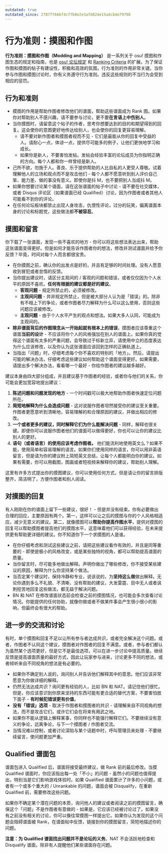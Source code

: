 ```yaml
---
outdated: true
outdated_since: 2787f766bf4cf7b8e2e3afd824e15adcb4e79798
---
```


# 行为准则：摸图和作图

**行为准则：摸图和作图（Modding and Mapping）** 是一系列关于 osu! 摸图和作图生态的规定和指南，也是 [osu! 论坛规定](/wiki/Rules) 和 [Ranking Criteria](/wiki/Ranking_Criteria) 的扩展。为了保证作图和摸图的帖子有建设性，积极和高效的氛围，行为准则的作用非常关键。当你参与作图和摸图讨论时，你有义务遵守行为准则。违反这些规则的不当行为会受到相应的惩罚。

## 行为和准则

- 摸图的作用是帮助作图者修改他们的谱面，帮助这些谱面成为 Rank 图。如果你对帮助别人不感兴趣，请不要参与讨论，更不要**在言语上中伤别人**。
- 当你摸图时，请留意这个帖子的作者，思考你想要达到的目的和期望得到的回复。这会使你的意图更好地传达给别人，也会使你的回复更容易理解。
  - 请不要对新作图者和摸图者视而不见 - 它们是最能从你的回复中受益的人。请耐心一点，体谅一点，提供尽可能多的例子，让他们更快地学习和成长。
  - 如果你是新人，不要害怕发帖。发帖会经验丰富的论坛成员为你指明正确的方向。每个人都和你一样曾经是新人。
- 己所不欲，勿施于人。善良、乐于提供帮助的人比自私的人更受人尊敬。试着理解他人的立场和观点而不是攻击他们 - 每个人都不愿意听到别人评价自己笨、能力差、做的事没有意义。即使你是抖 M，也不要把别人当成抖 M。
- 如果你想要讨论某个谱面，请在这张谱面的帖子中讨论 - 请不要在社交媒体，或者 Disqus 评论区（如果谱面已经 Qualified）讨论，因为作图者或者其他人可能看不到你的评论。
- 在任何论坛板块都禁止出现人身攻击，仇恨性评论，过分的玩笑，偏离谱面本身的讨论和标题党，这些做法都**不被容忍**。

## 摸图和留言

你下载了一张谱面，发现一些不喜欢的地方 - 你可以将这些想法表达出来，帮助这张谱面变得更好。但是如何才能告诉作图者你的想法，修改并测试谱面并给予你反馈？毕竟，时间对每个人而言都很宝贵。

- 在你摸图之前，确认你的出发点是好的，并且有足够的时间处理。没有人愿意收到冒犯或者怠惰的反馈。
- 当你提出建议时，请区分主观间的 / 客观的问题和错误，或者仅仅因为个人水平的原因不喜欢。**任何有根据的建议都是好的建议**。
  - **客观问题** - 规定所禁止的，必须被修改。
  - **主观间问题** - 并非规定所禁止，但是被大部分人认为是「错误」的。除非有不相上下的争论，或者作图者尽力解释为什么可以这么使用，否则这些问题应该被修改。
  - **主观问题** - 由于个人水平产生的观点和想法。如果大多人认同，可能成为主观间的。
- **除非谱面背后的作图理念从一开始起就有根本上的错误**，摸图者应该尊重这个谱面**当前的设计** - 不应该将你个人的风格强加在别人的谱面上。如果你真的觉得这个谱面有太多的严重问题，会导致过于标新立异，请使用中立的态度表达为什么应该修改，以及你认为这张谱面应该回到怎样的正确轨道上。
- 当指出「问题」时，仔细考虑每个你不喜欢的特别的「地方」。然后，请提出可能的解决办法，仔细考虑这些建议如何帮助这个谱面变得更好。如果需要，请提出多个解决办法，看看哪一个最好 - 你给作图者的建议越多越好。

建议本身由四大部分组成，并且建议基于作图者的经验，或者你与他们的关系，你可能会更加宽容地提出建议：

1. **陈述问题和问题发现的地方** - 一个时间戳可以极大地帮助作图者快速定位问题所在。
2. **简短地解释为什么会造成问题** - 这对说服作图者坦然接受你的建议至关重要。作图者更愿意听到清晰地，容易理解的和合理原因的建议，并做出相应的修改。
3. **一个或者更多的建议，同时解释它们为什么能解决问题** - 同样，解释也很关键。即便你可以说服作图者他们的谱面可以做得更好，你也可以让你的建议比别人的更好。
4. **语句（或者语言）的使用应该考虑作图者。** 他们能流利地使用英文么？如果不能，使用简单和容易理解的语言。如果你们使用同样的语言，你可以用非英语留言，但是请为你的建议附上简短英文总结，让每个人都能明白你的建议。如果有需要，你可以用截图，图画或者短视频来解释你的建议，帮助别人理解。

这里有许多方式提出你的摸图建议，你可以使用任何方式，但是请让你的留言排版整齐，简洁明了，方便作图者和别人阅读。

## 对摸图的回复

有人刚刚在你的谱面上留下一些建议，很好！ - 但是并没有结束。你有必要做出合理的回应，主要原因有两个。第一，这样可以让之后的摸图与你的个人风格相适应，减少无意义的建议。第二，就像摸图可以**帮助你提高作图水平**，提供对摸图的回复可以帮助摸图者提高他们的摸图水平，这意味着他们可以获得经验，在未来提供更有帮助更详细的建议。你不知道你下一个求摸图的人是谁。

- 在你仔细考虑和测试这些建议之前，请把这些建议看作有效的，并且是同等重要的 - 即使是极小的风格改变，或是某些独特的视角，都可以帮助提高谱面的质量。
- 当你留言时，尽可能多地做出解释。声明你做出了哪些修改，你不接受某些建议的原因，解释为什么你坚持某个做法。
- 当否定某个建议时，保持冷静和专业，说该说的，为**坚持这么做**做出解释。无论你遇到多么不礼貌、不清晰、没有帮助的建议，大发雷霆、目中无人或者讽刺挖苦地回复这些做法，都无益于解决问题。
- BN 和 NAT 在修改谱面状态前会检查之前的摸图情况，也可能会多次查看讨论情况。你能提供的任何协助，就像你做或者不做某件事会产生很小很小的影响，但最终会有很大的帮助。

## 进一步的交流和讨论

有时，单个摸图和回复不足以让所有参与者达成共识，或者完全解决这个问题。或者，作图者不认同这个建议，摸图者对作图者的回复不满意。或者，参与者们都认为虽然某个选项更好，但是它不是最佳选项，可以在进一步讨论中提高质量。继续反馈是提高谱面质量的最好方式，因此让玩家参与进来，讨论更多不同的想法，或者倾听来自不同视角的想法是有必要的。

- 如果你不确定别人说的，询问别人并告诉他们解释其中的意思。他们应该非常愿意为你做详细的解释。
- 仍然无法达成共识？询问更有经验的人，比如 BN 和 NAT。请记住他们很忙。但是，你应该意识到你原来坚持的东西可能有更合适的替代方案，不要害怕放下面子 - **有时候犯错误更有价值**。
- **没有「错误」选项** - 取决于作图者和摸图者的共识 - 请理解来自不同视角的想法，而不是攻击它们，或许它们会在将来有用武之地。
- 如果你不能从逻辑上解释某事，你同样也不能强行解释它们。不要继续没有意义的争论，远离争论，与下一个摸图者 / 作图者交流。
- 当情况难以控制，或者讨论深陷与某个话题中时，呼叫管理员来处理 - 不要继续留言，使问题更加严重。

## Qualified 谱面包

谱面包进入 Qualified 后，谱面将接受最终建议，做 Rank 前的最后修改。当摸 Qualified 谱面时，你应该指出每一处「不小」的问题 - 虽然小的问题也值得提出，特别当是它们影响游戏体验时。如果 Qualified 谱面累计了许多的小问题，或者有一个或多个重大的 / Unrankable 的问题，谱面会被 Disqualify，在重新 Qualified 前，需要修改这些问题。

如果你不确定某个潜在问题的本质，询问他人的建议或者阅读之前的摸图留言，确保这个「问题」不是作图者有意做的 - 如果是，它应该已经被讨论过了。如果没有之前没有相关的讨论，你可以像往常摸图一样提出它。如果你认为发现的这个问题会阻碍谱面被 Rank，在谱面帖中反馈，链接到你的摸图留言，简短地描述你的问题。

**注意：为 Qualified 谱面找出问题并不是论坛的义务**。NAT 不会活跃地检查和 Disqualify 谱面，除非有人提醒他们某些谱面存在问题。

